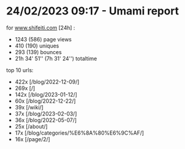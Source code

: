# 24/02/2023 09:17 - Umami report
for www.shifeiti.com [24h] :

 - 1243 (586) page views
 - 410 (190) uniques
 - 293 (139) bounces
 - 21h 34' 51'' (7h 31' 24'') totaltime


top 10 urls:
 - 422x [/blog/2022-12-09/]
 - 269x [/]
 - 142x [/blog/2023-01-12/]
 - 60x [/blog/2022-12-22/]
 - 39x [/wiki/]
 - 37x [/blog/2023-02-03/]
 - 36x [/blog/2022-05-07/]
 - 25x [/about/]
 - 17x [/blog/categories/%E6%8A%80%E6%9C%AF/]
 - 16x [/page/2/]


